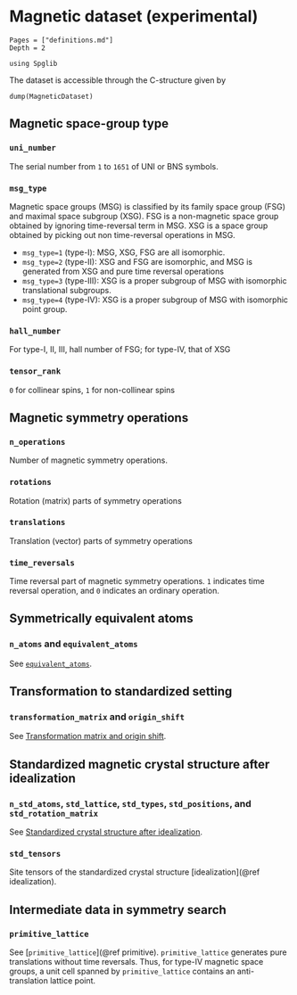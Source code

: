 # Magnetic dataset (experimental)

```@contents
Pages = ["definitions.md"]
Depth = 2
```

```@setup dataset
using Spglib
```

The dataset is accessible through the C-structure given by

```@example dataset
dump(MagneticDataset)
```

## Magnetic space-group type

### `uni_number`

The serial number from ``1`` to ``1651`` of UNI or BNS symbols.

### `msg_type`

Magnetic space groups (MSG) is classified by its family space group (FSG) and maximal space
subgroup (XSG). FSG is a non-magnetic space group obtained by ignoring time-reversal term in
MSG. XSG is a space group obtained by picking out non time-reversal operations in MSG.

- `msg_type=1` (type-I): MSG, XSG, FSG are all isomorphic.
- `msg_type=2` (type-II): XSG and FSG are isomorphic, and MSG is generated from XSG and
  pure time reversal operations
- `msg_type=3` (type-III): XSG is a proper subgroup of MSG with isomorphic translational
  subgroups.
- `msg_type=4` (type-IV): XSG is a proper subgroup of MSG with isomorphic point group.

### `hall_number`

For type-I, II, III, hall number of FSG; for type-IV, that of XSG

### `tensor_rank`

``0`` for collinear spins, ``1`` for non-collinear spins

## Magnetic symmetry operations

### `n_operations`

Number of magnetic symmetry operations.

### `rotations`

Rotation (matrix) parts of symmetry operations

### `translations`

Translation (vector) parts of symmetry operations

### `time_reversals`

Time reversal part of magnetic symmetry operations. ``1`` indicates time reversal operation,
and ``0`` indicates an ordinary operation.

## Symmetrically equivalent atoms

### `n_atoms` and `equivalent_atoms`

See [`equivalent_atoms`](@ref).

## Transformation to standardized setting

### `transformation_matrix` and `origin_shift`

See [Transformation matrix and origin shift](@ref).

## Standardized magnetic crystal structure after idealization

### `n_std_atoms`, `std_lattice`, `std_types`, `std_positions`, and `std_rotation_matrix`

See [Standardized crystal structure after idealization](@ref).

### `std_tensors`

Site tensors of the standardized crystal structure [idealization](@ref idealization).

## Intermediate data in symmetry search

### `primitive_lattice`

See [`primitive_lattice`](@ref primitive).
`primitive_lattice` generates pure translations without time reversals.
Thus, for type-IV magnetic space groups, a unit cell spanned by `primitive_lattice` contains
an anti-translation lattice point.
